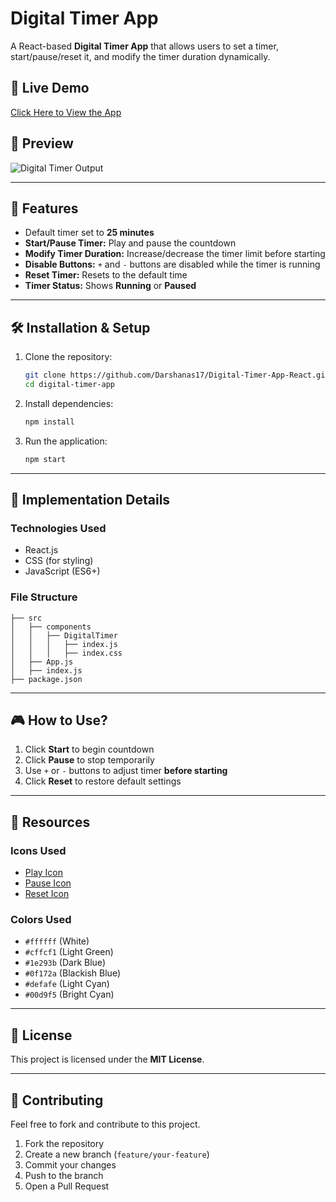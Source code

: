 # Digital Timer App

A React-based **Digital Timer App** that allows users to set a timer, start/pause/reset it, and modify the timer duration dynamically.

## 🚀 Live Demo
[Click Here to View the App](https://darshanas17.github.io/Digital-Timer-App-React/)

## 📸 Preview
![Digital Timer Output](https://assets.ccbp.in/frontend/content/react-js/digital-timer-output.gif)

---
## 🎯 Features
- Default timer set to **25 minutes**
- **Start/Pause Timer:** Play and pause the countdown
- **Modify Timer Duration:** Increase/decrease the timer limit before starting
- **Disable Buttons:** `+` and `-` buttons are disabled while the timer is running
- **Reset Timer:** Resets to the default time
- **Timer Status:** Shows **Running** or **Paused**

---
## 🛠️ Installation & Setup

1. Clone the repository:
   ```sh
   git clone https://github.com/Darshanas17/Digital-Timer-App-React.git
   cd digital-timer-app
   ```
2. Install dependencies:
   ```sh
   npm install
   ```
3. Run the application:
   ```sh
   npm start
   ```

---
## 📝 Implementation Details
### **Technologies Used**
- React.js
- CSS (for styling)
- JavaScript (ES6+)

### **File Structure**
```
├── src
│   ├── components
│   │   ├── DigitalTimer
│   │   │   ├── index.js
│   │   │   ├── index.css
│   ├── App.js
│   ├── index.js
├── package.json
```

---
## 🎮 How to Use?
1. Click **Start** to begin countdown
2. Click **Pause** to stop temporarily
3. Use `+` or `-` buttons to adjust timer **before starting**
4. Click **Reset** to restore default settings

---
## 📂 Resources
### **Icons Used**
- [Play Icon](https://assets.ccbp.in/frontend/react-js/play-icon-img.png)
- [Pause Icon](https://assets.ccbp.in/frontend/react-js/pause-icon-img.png)
- [Reset Icon](https://assets.ccbp.in/frontend/react-js/reset-icon-img.png)

### **Colors Used**
- `#ffffff` (White)
- `#cffcf1` (Light Green)
- `#1e293b` (Dark Blue)
- `#0f172a` (Blackish Blue)
- `#defafe` (Light Cyan)
- `#00d9f5` (Bright Cyan)

---
## 📜 License
This project is licensed under the **MIT License**.

---
## 🤝 Contributing
Feel free to fork and contribute to this project.

1. Fork the repository
2. Create a new branch (`feature/your-feature`)
3. Commit your changes
4. Push to the branch
5. Open a Pull Request
